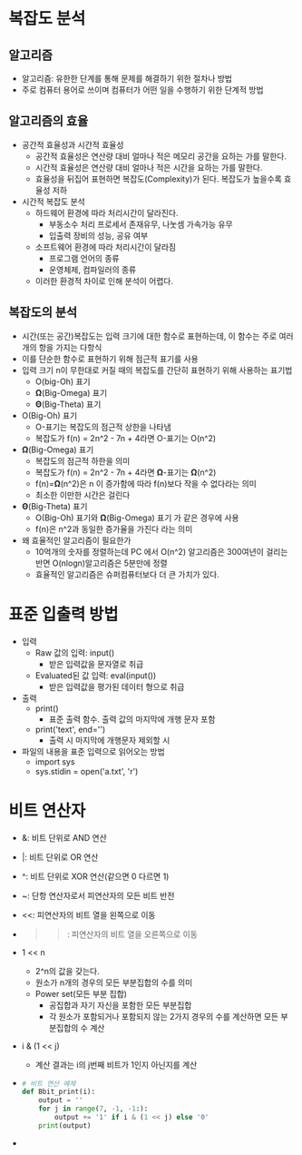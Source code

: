 # 복잡도 분석

## 알고리즘

- 알고리즘: 유한한 단계를 통해 문제를 해결하기 위한 절차나 방법
- 주로 컴퓨터 용어로 쓰이며 컴퓨터가 어떤 일을 수행하기 위한 단계적 방법

## 알고리즘의 효율

- 공간적 효율성과 시간적 효율성
  - 공간적 효율성은 연산량 대비 얼마나 적은 메모리 공간을 요하는 가를 말한다.
  - 시간적 효율성은 연산량 대비 얼마나 적은 시간을 요하는 가를 말한다.
  - 효율성을 뒤집어 표현하면 복잡도(Complexity)가 된다. 복잡도가 높을수록 효율성 저하
- 시간적 복잡도 분석
  - 하드웨어 환경에 따라 처리시간이 달라진다.
    - 부동소수 처리 프로세서 존재유무, 나눗셈 가속가능 유무
    - 입출력 장비의 성능, 공유 여부
  - 소프트웨어 환경에 따라 처리시간이 달라짐
    - 프로그램 언어의 종류
    - 운영체제, 컴파일러의 종류
  - 이러한 환경적 차이로 인해 분석이 어렵다.

## 복잡도의 분석

- 시간(또는 공간)복잡도는 입력 크기에 대한 함수로 표현하는데, 이 함수는 주로 여러개의 항을 가지는 다항식
- 이를 단순한 함수로 표현하기 위해 점근적 표기를 사용
- 입력 크기 n이 무한대로 커질 때의 복잡도를 간단히 표현하기 위해 사용하는 표기법
  - O(big-Oh) 표기
  - **Ω**(Big-Omega) 표기
  - **Θ**(Big-Theta) 표기
- O(Big-Oh) 표기
  - O-표기는 복잡도의 점근적 상한을 나타냄
  - 복잡도가 f(n) = 2n^2 - 7n + 4라면 O-표기는  O(n^2)
- **Ω**(Big-Omega) 표기
  - 복잡도의 점근적 하한을 의미
  - 복잡도가 f(n) = 2n^2 - 7n + 4라면 **Ω**-표기는  **Ω**(n^2)
  - f(n)=**Ω**(n^2)은 n 이 증가함에 따라 f(n)보다 작을 수 없다라는 의미
  - 최소한 이만한 시간은 걸린다
- **Θ**(Big-Theta) 표기
  - O(Big-Oh) 표기와 **Ω**(Big-Omega) 표기 가 같은 경우에 사용
  - f(n)은 n^2과 동일한 증가율을 가진다 라는 의미
- 왜 효율적인 알고리즘이 필요한가
  - 10억개의 숫자를 정렬하는데 PC 에서 O(n^2) 알고리즘은 300여년이 걸리는 반면 O(nlogn)알고리즘은 5분만에 정렬
  - 효율적인 알고리즘은 슈퍼컴퓨터보다 더 큰 가치가 있다.

# 표준 입출력 방법

- 입력
  - Raw 값의 입력: input()
    - 받은 입력값을 문자열로 취급
  - Evaluated된 값 입력: eval(input())
    - 받은 입력값을 평가된 데이터 형으로 취급
- 출력
  - print()
    - 표준 출력 함수. 출력 값의 마지막에 개행 문자 포함
  - print('text', end='')
    - 출력 시 마지막에 개행문자 제외할 시
- 파일의 내용을 표준 입력으로 읽어오는 방법
  - import sys
  - sys.stidin = open('a.txt', 'r')

# 비트 연산자

- &: 비트 단위로 AND 연산

- |: 비트 단위로 OR 연산

- ^: 비트 단위로 XOR 연산(같으면 0 다르면 1)

- ~: 단항 연산자로서 피연산자의 모든 비트 반전

- <<: 피연산자의 비트 열을 왼쪽으로 이동

- > > : 피연산자의 비트 열을 오른쪽으로 이동

- 1 << n

  - 2^n의 값을 갖는다.
  - 원소가 n개의 경우의 모든 부분집합의 수를 의미
  - Power set(모든 부분 집합)
    - 공집합과 자기 자신을 포함한 모든 부분집합
    - 각 원소가 포함되거나 포함되지 않는 2가지 경우의 수를 계산하면 모든 부분집합의 수 계산

- i & (1 << j)

  - 계산 결과는 i의 j번째 비트가 1인지 아닌지를 계산
  
- ```python
  # 비트 연산 예제
  def Bbit_print(i):
      output = ''
      for j in range(7, -1, -1:):
          output += '1' if i & (1 << j) else '0'
      print(output)
  ```

- 
